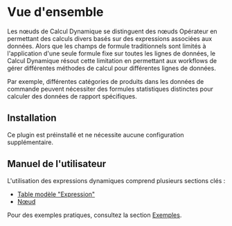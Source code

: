 # Vue d'ensemble

<PluginInfo name="workflow-dynamic-calculation" link="/handbook/workflow-dynamic-calculation"></PluginInfo>

Les nœuds de Calcul Dynamique se distinguent des nœuds Opérateur en permettant des calculs divers basés sur des expressions associées aux données. Alors que les champs de formule traditionnels sont limités à l'application d'une seule formule fixe sur toutes les lignes de données, le Calcul Dynamique résout cette limitation en permettant aux workflows de gérer différentes méthodes de calcul pour différentes lignes de données.

Par exemple, différentes catégories de produits dans les données de commande peuvent nécessiter des formules statistiques distinctes pour calculer des données de rapport spécifiques.

## Installation

Ce plugin est préinstallé et ne nécessite aucune configuration supplémentaire.

## Manuel de l'utilisateur

L'utilisation des expressions dynamiques comprend plusieurs sections clés :

- [Table modèle "Expression"](./collection.md)
- [Nœud](./node.md)

Pour des exemples pratiques, consultez la section [Exemples](./example.md).
